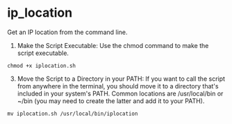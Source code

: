 # ip_location

Get an IP location from the command line.

1. Make the Script Executable: Use the chmod command to make the script executable.

  `chmod +x iplocation.sh`

3. Move the Script to a Directory in your PATH: If you want to call the script from anywhere in the terminal, you should move it to a directory that's included in your system's PATH. Common locations are /usr/local/bin or ~/bin (you may need to create the latter and add it to your PATH).

  `mv iplocation.sh /usr/local/bin/iplocation`

